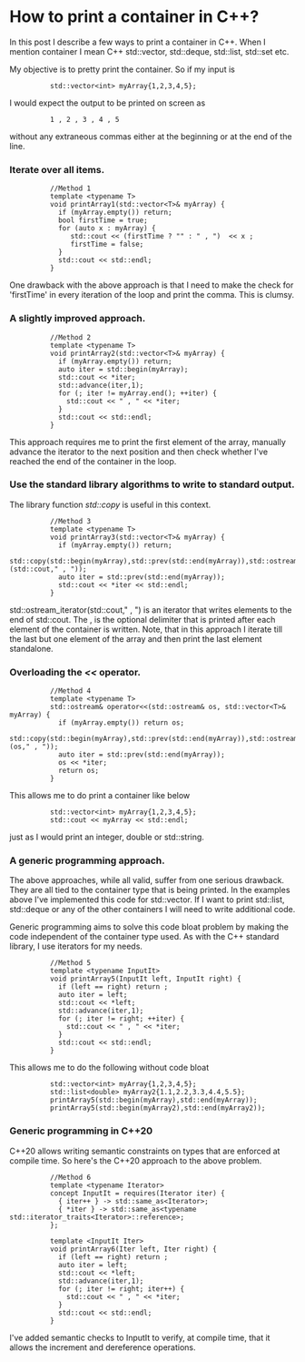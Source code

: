 # How to print a container in C++?

In this post I describe a few ways to print a container in C++. When I mention
container I mean C++ std::vector, std::deque, std::list, std::set etc.

My objective is to pretty print the container. So if my input is 

```
          std::vector<int> myArray{1,2,3,4,5};
```

I would expect the output to be printed on screen as

```
          1 , 2 , 3 , 4 , 5 
```

without any extraneous commas either at the beginning or at the end of the line.


### Iterate over all items.

```
          //Method 1
          template <typename T>
          void printArray1(std::vector<T>& myArray) {
            if (myArray.empty()) return;
            bool firstTime = true;
            for (auto x : myArray) {
               std::cout << (firstTime ? "" : " , ")  << x ;
               firstTime = false;
            }
            std::cout << std::endl;
          }
```

One drawback with the above approach is that I need to make the check for 
'firstTime' in every iteration of the loop and print the comma. This is clumsy.

### A slightly improved approach.

```
          //Method 2
          template <typename T>
          void printArray2(std::vector<T>& myArray) {
            if (myArray.empty()) return;
            auto iter = std::begin(myArray);
            std::cout << *iter;
            std::advance(iter,1);
            for (; iter != myArray.end(); ++iter) {
              std::cout << " , " << *iter;
            }
            std::cout << std::endl;
          }
```

This approach requires me to print the first element of the array, manually 
advance the iterator to the next position and then check whether I've reached
the end of the container in the loop.

### Use the standard library algorithms to write to standard output.

The library function *std::copy* is useful in this context.

```
          //Method 3
          template <typename T>
          void printArray3(std::vector<T>& myArray) {
            if (myArray.empty()) return;
            std::copy(std::begin(myArray),std::prev(std::end(myArray)),std::ostream_iterator<T>(std::cout," , "));
            auto iter = std::prev(std::end(myArray));
            std::cout << *iter << std::endl;
          }
```

std::ostream_iterator<T>(std::cout," , ") is an iterator that writes elements
to the end of std::cout. The , is the optional delimiter that is printed 
after each element of the container is written. Note, that in this approach I 
iterate till the last but one element of the array and then print the last 
element standalone.

### Overloading the *<<* operator.

```
          //Method 4 
          template <typename T>
          std::ostream& operator<<(std::ostream& os, std::vector<T>& myArray) {
            if (myArray.empty()) return os;
            std::copy(std::begin(myArray),std::prev(std::end(myArray)),std::ostream_iterator<T>(os," , "));
            auto iter = std::prev(std::end(myArray));
            os << *iter;
            return os;
          }
```

This allows me to do print a container like below

```
          std::vector<int> myArray{1,2,3,4,5};
          std::cout << myArray << std::endl;
```

just as I would print an integer, double or std::string.

### A generic programming approach.

   The above approaches, while all valid, suffer from one serious drawback. They 
are all tied to the container type that is being printed. In the examples above 
I've implemented this code for std::vector. If I want to print std::list, 
std::deque or any of the other containers I will need to write additional code.

   Generic programming aims to solve this code bloat problem by making the code
independent of the container type used. As with the C++ standard library, I use 
iterators for my needs.

```
          //Method 5
          template <typename InputIt>
          void printArray5(InputIt left, InputIt right) {
            if (left == right) return ;
            auto iter = left;
            std::cout << *left;
            std::advance(iter,1);
            for (; iter != right; ++iter) {
              std::cout << " , " << *iter;
            }
            std::cout << std::endl;
          }
```

This allows me to do the following without code bloat

```
          std::vector<int> myArray{1,2,3,4,5};
          std::list<double> myArray2{1.1,2.2,3.3,4.4,5.5};
          printArray5(std::begin(myArray),std::end(myArray));
          printArray5(std::begin(myArray2),std::end(myArray2));
```

### Generic programming in C++20

C++20 allows writing semantic constraints on types that are enforced 
at compile time. So here's the C++20 approach to the above problem.

```
          //Method 6
          template <typename Iterator>
          concept InputIt = requires(Iterator iter) {
            { iter++ } -> std::same_as<Iterator>;
            { *iter } -> std::same_as<typename std::iterator_traits<Iterator>::reference>;
          };
          
          template <InputIt Iter>
          void printArray6(Iter left, Iter right) {
            if (left == right) return ;
            auto iter = left;
            std::cout << *left;
            std::advance(iter,1);
            for (; iter != right; iter++) {
              std::cout << " , " << *iter;
            }
            std::cout << std::endl;
          }
```

I've added semantic checks to InputIt to verify, at compile time, that it 
allows the increment and dereference operations. 
